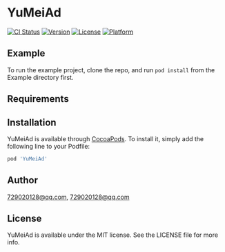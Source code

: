 # YuMeiAd

[![CI Status](https://img.shields.io/travis/729020128@qq.com/YuMeiAd.svg?style=flat)](https://travis-ci.org/729020128@qq.com/YuMeiAd)
[![Version](https://img.shields.io/cocoapods/v/YuMeiAd.svg?style=flat)](https://cocoapods.org/pods/YuMeiAd)
[![License](https://img.shields.io/cocoapods/l/YuMeiAd.svg?style=flat)](https://cocoapods.org/pods/YuMeiAd)
[![Platform](https://img.shields.io/cocoapods/p/YuMeiAd.svg?style=flat)](https://cocoapods.org/pods/YuMeiAd)

## Example

To run the example project, clone the repo, and run `pod install` from the Example directory first.

## Requirements

## Installation

YuMeiAd is available through [CocoaPods](https://cocoapods.org). To install
it, simply add the following line to your Podfile:

```ruby
pod 'YuMeiAd'
```

## Author

729020128@qq.com, 729020128@qq.com

## License

YuMeiAd is available under the MIT license. See the LICENSE file for more info.
